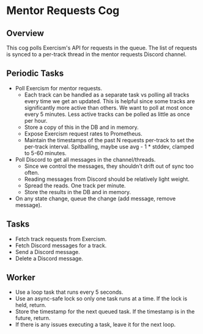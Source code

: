 # Mentor Requests Cog

## Overview

This cog polls Exercism's API for requests in the queue.
The list of requests is synced to a per-track thread in the mentor requests Discord channel.

## Periodic Tasks

* Poll Exercism for mentor requests.
  * Each track can be handled as a separate task vs polling all tracks every time we get an updated.
    This is helpful since some tracks are significantly more active than others.
    We want to poll at most once every 5 minutes.
    Less active tracks can be polled as little as once per hour.
  * Store a copy of this in the DB and in memory.
  * Expose Exercism request rates to Prometheus.
  * Maintain the timestamps of the past N requests per-track to set the per-track interval.
    Spitballing, maybe use avg - 1 * stddev, clamped to 5-60 minutes.
* Poll Discord to get all messages in the channel/threads.
  * Since we control the messages, they shouldn't drift out of sync too often.
  * Reading messages from Discord should be relatively light weight.
  * Spread the reads. One track per minute.
  * Store the results in the DB and in memory.
* On any state change, queue the change (add message, remove message).

## Tasks

* Fetch track requests from Exercism.
* Fetch Discord messages for a track.
* Send a Discord message.
* Delete a Discord message.

## Worker

* Use a loop task that runs every 5 seconds.
* Use an async-safe lock so only one task runs at a time. If the lock is held, return.
* Store the timestamp for the next queued task. If the timestamp is in the future, return.
* If there is any issues executing a task, leave it for the next loop.

